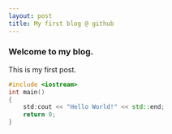 ```yaml
---
layout: post
title: My first blog @ github
---
```


### Welcome to my blog.

 This is my first post.

```c++
#include <iostream>
int main()
{
    std:cout << "Hello World!" << std::end;
    return 0;
}
```

